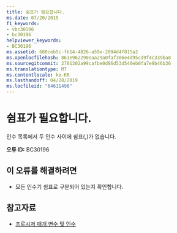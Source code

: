 ```yaml
---
title: 쉼표가 필요합니다.
ms.date: 07/20/2015
f1_keywords:
- vbc30196
- bc30196
helpviewer_keywords:
- BC30196
ms.assetid: 680ceb5c-fb14-4826-a59e-2094d4f815a2
ms.openlocfilehash: 861e962290eaa29a0faf306e4d95cd9f4c339ba8
ms.sourcegitcommit: 2701302a99cafbe0d86d53d540eb0fa7e9b46b36
ms.translationtype: MT
ms.contentlocale: ko-KR
ms.lasthandoff: 04/28/2019
ms.locfileid: "64611496"
---
```

# <a name="comma-expected"></a>쉼표가 필요합니다.
인수 목록에서 두 인수 사이에 쉼표(,)가 없습니다.  
  
 **오류 ID:** BC30196  
  
## <a name="to-correct-this-error"></a>이 오류를 해결하려면  
  
- 모든 인수기 쉼표로 구분되어 있는지 확인합니다.  
  
## <a name="see-also"></a>참고자료

- [프로시저 매개 변수 및 인수](../../visual-basic/programming-guide/language-features/procedures/procedure-parameters-and-arguments.md)

